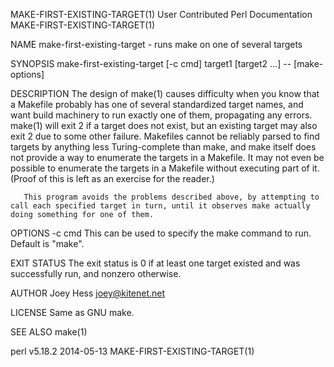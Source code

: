 MAKE-FIRST-EXISTING-TARGET(1)                                                      User Contributed Perl Documentation                                                      MAKE-FIRST-EXISTING-TARGET(1)

NAME
       make-first-existing-target - runs make on one of several targets

SYNOPSIS
       make-first-existing-target [-c cmd] target1 [target2 ...] -- [make-options]

DESCRIPTION
       The design of make(1) causes difficulty when you know that a Makefile probably has one of several standardized target names, and want build machinery to run exactly one of them, propagating any
       errors. make(1) will exit 2 if a target does not exist, but an existing target may also exit 2 due to some other failure. Makefiles cannot be reliably parsed to find targets by anything less
       Turing-complete than make, and make itself does not provide a way to enumerate the targets in a Makefile. It may not even be possible to enumerate the targets in a Makefile without executing
       part of it. (Proof of this is left as an exercise for the reader.)

       This program avoids the problems described above, by attempting to call each specified target in turn, until it observes make actually doing something for one of them.

OPTIONS
       -c cmd
           This can be used to specify the make command to run. Default is "make".

EXIT STATUS
       The exit status is 0 if at least one target existed and was successfully run, and nonzero otherwise.

AUTHOR
       Joey Hess <joey@kitenet.net>

LICENSE
       Same as GNU make.

SEE ALSO
       make(1)

perl v5.18.2                                                                                    2014-05-13                                                                  MAKE-FIRST-EXISTING-TARGET(1)

